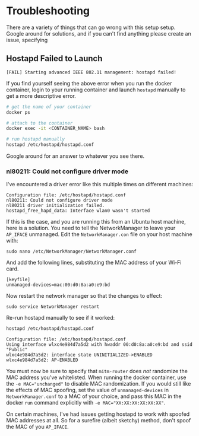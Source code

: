 # Troubleshooting

There are a variety of things that can go wrong with this setup setup. Google around for solutions, and if you can't find anything please create an issue, specifying 

## Hostapd Failed to Launch

```
[FAIL] Starting advanced IEEE 802.11 management: hostapd failed!
```

If you find yourself seeing the above error when you run the docker container, login to your running container and launch `hostapd` manually to get a more descriptive error.

```bash
# get the name of your container
docker ps

# attach to the container
docker exec -it <CONTAINER_NAME> bash

# run hostapd manually
hostapd /etc/hostapd/hostapd.conf
```

Google around for an answer to whatever you see there.

### nl80211: Could not configure driver mode

I've encountered a driver error like this multiple times on different machines:

```
Configuration file: /etc/hostapd/hostapd.conf
nl80211: Could not configure driver mode
nl80211 driver initialization failed.
hostapd_free_hapd_data: Interface wlan0 wasn't started
```

If this is the case, and you are running this from an Ubuntu host machine, here is a solution. You need to tell the NetworkManager to leave your `AP_IFACE` unmanaged. Edit the `NetworkManager.con` file on your host machine with:

```
sudo nano /etc/NetworkManager/NetworkManager.conf
```
And add the following lines, substituting the MAC address of your Wi-Fi card.

```
[keyfile]
unmanaged-devices=mac:00:d0:8a:a0:e9:bd
```

Now restart the network manager so that the changes to effect:

```
sudo service NetworkManager restart
```

Re-run hostapd manually to see if it worked:

```bash
hostapd /etc/hostapd/hostapd.conf 
```

```
Configuration file: /etc/hostapd/hostapd.conf
Using interface wlxc4e984d7a5d2 with hwaddr 00:d0:8a:a0:e9:bd and ssid "Public"
wlxc4e984d7a5d2: interface state UNINITIALIZED->ENABLED
wlxc4e984d7a5d2: AP-ENABLED
```

You must now be sure to specify that `mitm-router` does *not* randomize the MAC address you've whitelisted. When running the docker container, use the `-e MAC="unchanged"` to disable MAC randomization. If you would still like the effects of MAC spoofing, set the value of `unmanaged-devices` in `NetworkManager.conf` to a MAC of your choice, and pass this MAC in the docker `run` command explicitly with `-e MAC="XX:XX:XX:XX:XX:XX"`. 

On certain machines, I've had issues getting hostapd to work with spoofed MAC addresses at all. So for a surefire (albeit sketchy) method, don't spoof the MAC of you `AP_IFACE`.

